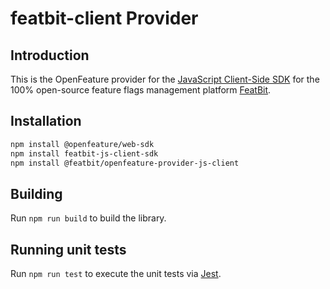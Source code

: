 # featbit-client Provider

## Introduction

This is the OpenFeature provider for the [JavaScript Client-Side SDK](https://github.com/featbit/featbit-js-client-sdk) for the 100% open-source feature flags management platform [FeatBit](https://github.com/featbit/featbit).

## Installation

```bash
npm install @openfeature/web-sdk
npm install featbit-js-client-sdk
npm install @featbit/openfeature-provider-js-client
```

## Building

Run `npm run build` to build the library.

## Running unit tests

Run `npm run test` to execute the unit tests via [Jest](https://jestjs.io).
